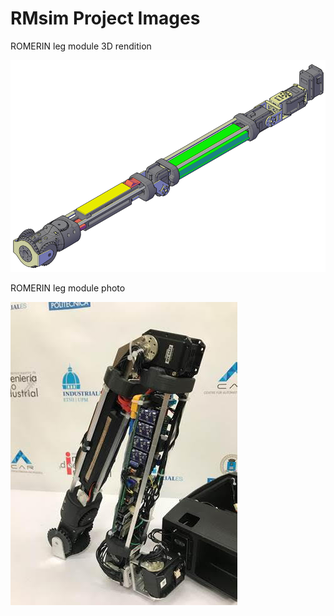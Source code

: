 # RMsim Project Images


ROMERIN leg module 3D rendition

![ROMERIN leg module 3D rendition](https://github.com/aslab/rmsim/blob/master/images/ROMERIN-leg-3D.png)

ROMERIN leg module photo

![ROMERIN leg module photo](https://github.com/aslab/rmsim/blob/master/images/ROMERIN-leg-photo.jpg)
